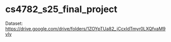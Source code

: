 # cs4782_s25_final_project

Dataset: https://drive.google.com/drive/folders/1ZOYpTUa82_jCcxIdTmyr0LXQfvaM9vIy
